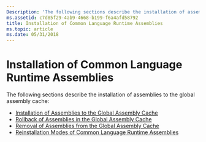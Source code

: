 ```yaml
---
Description: 'The following sections describe the installation of assemblies to the global assembly cache:'
ms.assetid: c7d85f29-4ab9-4668-b199-f6a4afd58792
title: Installation of Common Language Runtime Assemblies
ms.topic: article
ms.date: 05/31/2018
---
```


# Installation of Common Language Runtime Assemblies

The following sections describe the installation of assemblies to the global assembly cache:

-   [Installation of Assemblies to the Global Assembly Cache](installation-of-assemblies-to-the-global-assembly-cache.md)
-   [Rollback of Assemblies in the Global Assembly Cache](rollback-of-assemblies-in-the-global-assembly-cache.md)
-   [Removal of Assemblies from the Global Assembly Cache](removal-of-assemblies-from-the-global-assembly-cache.md)
-   [Reinstallation Modes of Common Language Runtime Assemblies](reinstallation-modes-of-common-language-runtime-assemblies.md)

 

 




